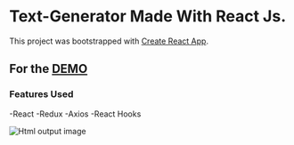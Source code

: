 # Text-Generator Made With React Js.

This project was bootstrapped with [Create React App](https://github.com/facebook/create-react-app).

## For the  [DEMO](https://fancy-chebakia-bd46b7.netlify.app) 

### Features Used
-React 
-Redux
-Axios
-React Hooks

![Html output image](https://github.com/ismailboyaci/text-generator/blob/master/html.png?raw=true)
